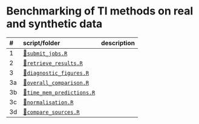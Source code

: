 
# Benchmarking of TI methods on real and synthetic data

| \# | script/folder                                          | description |
| :- | :----------------------------------------------------- | :---------- |
| 1  | [📄`submit_jobs.R`](1-submit_jobs.R)                    |             |
| 2  | [📄`retrieve_results.R`](2-retrieve_results.R)          |             |
| 3  | [📄`diagnostic_figures.R`](3-diagnostic_figures.R)      |             |
| 3a | [📄`overall_comparison.R`](3a-overall_comparison.R)     |             |
| 3b | [📄`time_mem_predictions.R`](3b-time_mem_predictions.R) |             |
| 3c | [📄`normalisation.R`](3c-normalisation.R)               |             |
| 3d | [📄`compare_sources.R`](3d-compare_sources.R)           |             |
